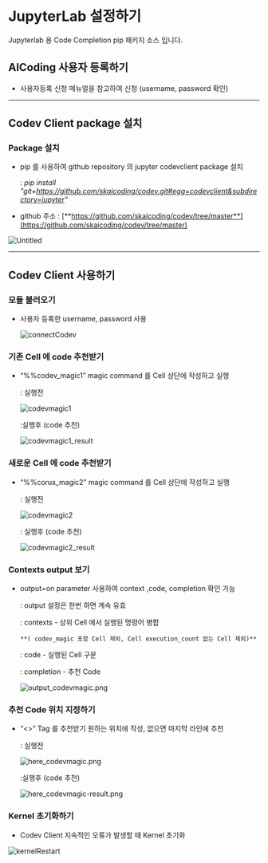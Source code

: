 # JupyterLab 설정하기

Jupyterlab 용 Code Completion  pip 패키지 소스 입니다.  

## AICoding 사용자 등록하기

- 사용자등록 신청 메뉴얼을 참고하여 신청 (username, password 확인)

---

## Codev Client package 설치

### Package **설치**

- pip 를 사용하여 github repository 의 jupyter codevclient package 설치
    
    : *pip install "git+https://github.com/skaicoding/codev.git#egg=codevclient&subdirectory=jupyter"*
    
- github 주소 : [**https://github.com/skaicoding/codev/tree/master**](https://github.com/skaicoding/codev/tree/master)

![Untitled](manual/images/github_list.png)

---

## Codev Client 사용하기

### **모듈 불러오기**

- 사용자 등록한 username, password 사용
    
    ![connectCodev](manual/images/connectCodev.png)
    

### **기존 Cell 에 code 추천받기**

- “%%codev_magic1” magic command 를 Cell 상단에 작성하고 실행
    
    : 실행전
    
    ![codevmagic1](manual/images/codevmagic1.png)
    
    :실행후 (code 추천)
    
    ![codevmagic1_result](manual/images/codevmagic1_result.png)
    

### **새로운 Cell 에  code 추천받기**

- “%%corus_magic2” magic command 를 Cell 상단에 작성하고 실행
    
    : 실행전
    
    ![codevmagic2](manual/images/codevmagic2.png)
    
    : 실행후 (code 추천)
    
    ![codevmagic2_result](manual/images/codevmagic2_result.png)
    

### **Contexts output 보기**

- output=on parameter 사용하여 context ,code, completion 확인 가능
    
    : output 설정은 한번 하면 계속 유효
    
    : contexts - 상위 Cell 에서 실행된 명령어 병합
    
      **( codev_magic 포함 Cell 제외, Cell execution_count 없는 Cell 제외)**
    
    : code - 실행된 Cell 구문
    
    : completion - 추천 Code
    
    ![output_codevmagic.png](manual/images/output_codevmagic.png)
    

### 추천 Code 위치 지정하기

- “<<HERE>>” Tag 를 추천받기 원하는 위치에 작성, 없으면 마지막 라인에 추천
    
    : 실행전
    
    ![here_codevmagic.png](manual/images/here_codevmagic.png)
    
    :실행후 (code 추천)
    
    ![here_codevmagic-result.png](manual/images/here_codevmagic_result.png)
    

### Kernel 초기화하기

- Codev Client 지속적인 오류가 발생할 때 Kernel 초기화

![kernelRestart](manual/images/kernelRestart.png)
